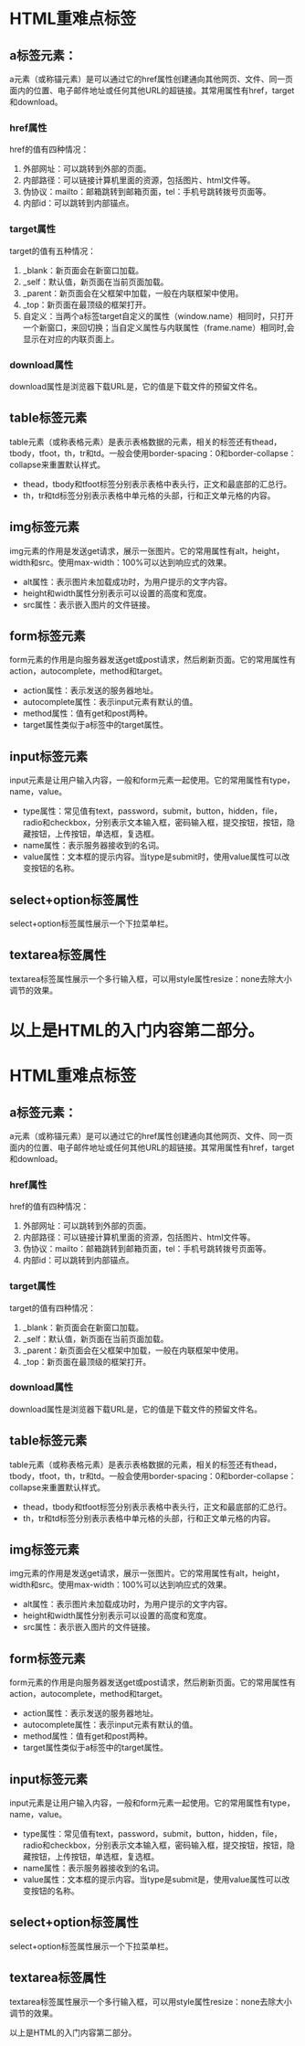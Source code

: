 
# HTML重难点标签

## a标签元素：
a元素（或称锚元素）是可以通过它的href属性创建通向其他网页、文件、同一页面内的位置、电子邮件地址或任何其他URL的超链接。其常用属性有href，target和download。
### href属性
href的值有四种情况：
1. 外部网址：可以跳转到外部的页面。
2. 内部路径：可以链接计算机里面的资源，包括图片、html文件等。
3. 伪协议：mailto：邮箱跳转到邮箱页面，tel：手机号跳转拨号页面等。
4. 内部id：可以跳转到内部锚点。
### target属性
target的值有五种情况：
1. _blank：新页面会在新窗口加载。
2. _self：默认值，新页面在当前页面加载。
3. _parent：新页面会在父框架中加载，一般在内联框架中使用。
4. _top：新页面在最顶级的框架打开。
5. 自定义：当两个a标签target自定义的属性（window.name）相同时，只打开一个新窗口，来回切换；当自定义属性与内联属性（frame.name）相同时,会显示在对应的内联页面上。
### download属性
download属性是浏览器下载URL是，它的值是下载文件的预留文件名。
## table标签元素
table元素（或称表格元素）是表示表格数据的元素，相关的标签还有thead，tbody，tfoot，th，tr和td。一般会使用border-spacing：0和border-collapse：collapse来重置默认样式。
* thead，tbody和tfoot标签分别表示表格中表头行，正文和最底部的汇总行。
* th，tr和td标签分别表示表格中单元格的头部，行和正文单元格的内容。
## img标签元素
img元素的作用是发送get请求，展示一张图片。它的常用属性有alt，height，width和src。使用max-width：100%可以达到响应式的效果。
* alt属性：表示图片未加载成功时，为用户提示的文字内容。
* height和width属性分别表示可以设置的高度和宽度。
* src属性：表示嵌入图片的文件链接。
## form标签元素
form元素的作用是向服务器发送get或post请求，然后刷新页面。它的常用属性有action，autocomplete，method和target。
* action属性：表示发送的服务器地址。
* autocomplete属性：表示input元素有默认的值。
* method属性：值有get和post两种。
* target属性类似于a标签中的target属性。
## input标签元素
input元素是让用户输入内容，一般和form元素一起使用。它的常用属性有type，name，value。
* type属性：常见值有text，password，submit，button，hidden，file，radio和checkbox，分别表示文本输入框，密码输入框，提交按钮，按钮，隐藏按钮，上传按钮，单选框，复选框。
* name属性：表示服务器接收到的名词。
* value属性：文本框的提示内容。当type是submit时，使用value属性可以改变按钮的名称。
## select+option标签属性
select+option标签属性展示一个下拉菜单栏。
## textarea标签属性
textarea标签属性展示一个多行输入框，可以用style属性resize：none去除大小调节的效果。

以上是HTML的入门内容第二部分。
=======
# HTML重难点标签

## a标签元素：
a元素（或称锚元素）是可以通过它的href属性创建通向其他网页、文件、同一页面内的位置、电子邮件地址或任何其他URL的超链接。其常用属性有href，target和download。
### href属性
href的值有四种情况：
1. 外部网址：可以跳转到外部的页面。
2. 内部路径：可以链接计算机里面的资源，包括图片、html文件等。
3. 伪协议：mailto：邮箱跳转到邮箱页面，tel：手机号跳转拨号页面等。
4. 内部id：可以跳转到内部锚点。
### target属性
target的值有四种情况：
1. _blank：新页面会在新窗口加载。
2. _self：默认值，新页面在当前页面加载。
3. _parent：新页面会在父框架中加载，一般在内联框架中使用。
4. _top：新页面在最顶级的框架打开。
### download属性
download属性是浏览器下载URL是，它的值是下载文件的预留文件名。
## table标签元素
table元素（或称表格元素）是表示表格数据的元素，相关的标签还有thead，tbody，tfoot，th，tr和td。一般会使用border-spacing：0和border-collapse：collapse来重置默认样式。
* thead，tbody和tfoot标签分别表示表格中表头行，正文和最底部的汇总行。
* th，tr和td标签分别表示表格中单元格的头部，行和正文单元格的内容。
## img标签元素
img元素的作用是发送get请求，展示一张图片。它的常用属性有alt，height，width和src。使用max-width：100%可以达到响应式的效果。
* alt属性：表示图片未加载成功时，为用户提示的文字内容。
* height和width属性分别表示可以设置的高度和宽度。
* src属性：表示嵌入图片的文件链接。
## form标签元素
form元素的作用是向服务器发送get或post请求，然后刷新页面。它的常用属性有action，autocomplete，method和target。
* action属性：表示发送的服务器地址。
* autocomplete属性：表示input元素有默认的值。
* method属性：值有get和post两种。
* target属性类似于a标签中的target属性。
## input标签元素
input元素是让用户输入内容，一般和form元素一起使用。它的常用属性有type，name，value。
* type属性：常见值有text，password，submit，button，hidden，file，radio和checkbox，分别表示文本输入框，密码输入框，提交按钮，按钮，隐藏按钮，上传按钮，单选框，复选框。
* name属性：表示服务器接收到的名词。
* value属性：文本框的提示内容。当type是submit是，使用value属性可以改变按钮的名称。
## select+option标签属性
select+option标签属性展示一个下拉菜单栏。
## textarea标签属性
textarea标签属性展示一个多行输入框，可以用style属性resize：none去除大小调节的效果。

以上是HTML的入门内容第二部分。

